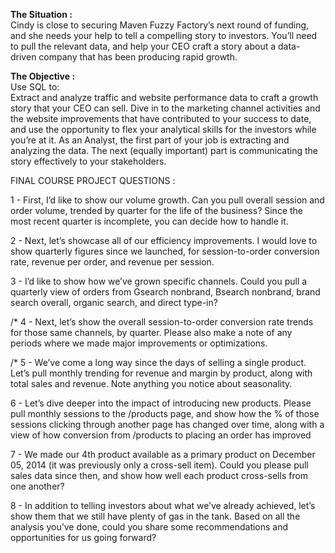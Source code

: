 <b> The Situation :</b><br> Cindy is close to securing Maven Fuzzy Factory’s next round of funding, and she needs your
help to tell a compelling story to investors. You’ll need to pull the relevant data, and help your
CEO craft a story about a data-driven company that has been producing rapid growth. 

<b> The Objective : </b><br>
Use SQL to:<br>
Extract and analyze traffic and website performance data to craft a growth story that your
CEO can sell. Dive in to the marketing channel activities and the website improvements that
have contributed to your success to date, and use the opportunity to flex your analytical skills
for the investors while you’re at it.
As an Analyst, the first part of your job is extracting and analyzing the data. The next (equally
important) part is communicating the story effectively to your stakeholders.<br>

FINAL COURSE PROJECT QUESTIONS : <br>

1 - First, I’d like to show our volume growth. Can you pull overall session and order volume, trended by quarter for the life of the business? Since the most recent quarter is incomplete, you can decide how to handle it. <br>

2 - Next, let’s showcase all of our efficiency improvements. I would love to show quarterly figures since we launched, for session-to-order conversion rate, revenue per order, and revenue per session.<br>

3 - I’d like to show how we’ve grown specific channels. Could you pull a quarterly view of orders from Gsearch nonbrand, Bsearch nonbrand, brand search overall, organic search, and direct type-in? <br>

/* 4 - Next, let’s show the overall session-to-order conversion rate trends for those same channels, by quarter. Please also make a note of any periods where we made major improvements or optimizations.<br>

/* 5 - We’ve come a long way since the days of selling a single product. Let’s pull monthly trending for revenue and margin by product, along with total sales and revenue. Note anything you notice about seasonality.<br>

6 - Let’s dive deeper into the impact of introducing new products. Please pull monthly sessions to the /products page, and show how the % of those sessions clicking through another page has changed over time, along with a view of how conversion from /products to placing an order has improved<br>

7 - We made our 4th product available as a primary product on December 05, 2014 (it was previously only a cross-sell item). Could you please pull sales data since then, and show how well each product cross-sells from one another? <br>

8 - In addition to telling investors about what we’ve already achieved, let’s show them that we still have plenty of gas in the tank. Based on all the analysis you’ve done, could you share some recommendations and opportunities for us going forward? <br>